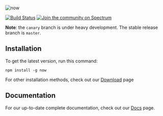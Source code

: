 ![now](https://github.com/zeit/art/blob/a7867d60f54a41127023a8740a221921df309d24/now-cli/repo-banner.png?raw=true)

[![Build Status](https://circleci.com/gh/zeit/now-cli.svg?&style=shield)](https://circleci.com/gh/zeit/workflows/now-cli) [![Join the community on Spectrum](https://withspectrum.github.io/badge/badge.svg)](https://spectrum.chat/now)

**Note**: the `canary` branch is under heavy development. The stable release branch is `master`.

## Installation

To get the latest version, run this command:

```
npm install -g now
```

For other installation methods, check out our [Download](https://zeit.co/download) page

## Documentation

For our up-to-date complete documentation, check out our [Docs](https://zeit.co/docs) page.

